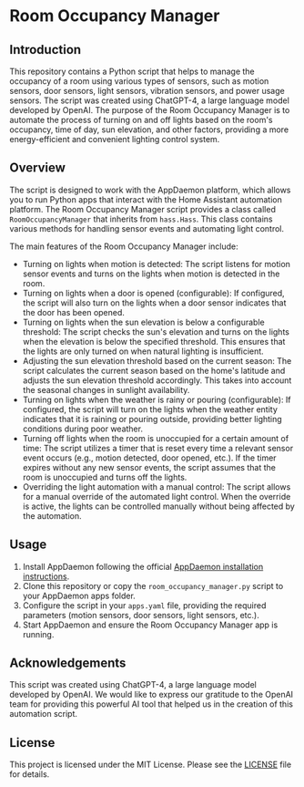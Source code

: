 # Room Occupancy Manager

## Introduction

This repository contains a Python script that helps to manage the occupancy of a room using various types of sensors, such as motion sensors, door sensors, light sensors, vibration sensors, and power usage sensors. The script was created using ChatGPT-4, a large language model developed by OpenAI. The purpose of the Room Occupancy Manager is to automate the process of turning on and off lights based on the room's occupancy, time of day, sun elevation, and other factors, providing a more energy-efficient and convenient lighting control system.

## Overview

The script is designed to work with the AppDaemon platform, which allows you to run Python apps that interact with the Home Assistant automation platform. The Room Occupancy Manager script provides a class called `RoomOccupancyManager` that inherits from `hass.Hass`. This class contains various methods for handling sensor events and automating light control.

The main features of the Room Occupancy Manager include:

- Turning on lights when motion is detected: The script listens for motion sensor events and turns on the lights when motion is detected in the room.
- Turning on lights when a door is opened (configurable): If configured, the script will also turn on the lights when a door sensor indicates that the door has been opened.
- Turning on lights when the sun elevation is below a configurable threshold: The script checks the sun's elevation and turns on the lights when the elevation is below the specified threshold. This ensures that the lights are only turned on when natural lighting is insufficient.
- Adjusting the sun elevation threshold based on the current season: The script calculates the current season based on the home's latitude and adjusts the sun elevation threshold accordingly. This takes into account the seasonal changes in sunlight availability.
- Turning on lights when the weather is rainy or pouring (configurable): If configured, the script will turn on the lights when the weather entity indicates that it is raining or pouring outside, providing better lighting conditions during poor weather.
- Turning off lights when the room is unoccupied for a certain amount of time: The script utilizes a timer that is reset every time a relevant sensor event occurs (e.g., motion detected, door opened, etc.). If the timer expires without any new sensor events, the script assumes that the room is unoccupied and turns off the lights.
- Overriding the light automation with a manual control: The script allows for a manual override of the automated light control. When the override is active, the lights can be controlled manually without being affected by the automation.

## Usage

1. Install AppDaemon following the official [AppDaemon installation instructions](https://appdaemon.readthedocs.io/en/latest/INSTALL.html).
2. Clone this repository or copy the `room_occupancy_manager.py` script to your AppDaemon apps folder.
3. Configure the script in your `apps.yaml` file, providing the required parameters (motion sensors, door sensors, light sensors, etc.).
4. Start AppDaemon and ensure the Room Occupancy Manager app is running.

## Acknowledgements

This script was created using ChatGPT-4, a large language model developed by OpenAI. We would like to express our gratitude to the OpenAI team for providing this powerful AI tool that helped us in the creation of this automation script.

## License

This project is licensed under the MIT License. Please see the [LICENSE](LICENSE) file for details.
